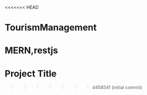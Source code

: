 <<<<<<< HEAD
# TourismManagement
MERN,restjs
=======
# Project Title
>>>>>>> d45854f (initial commit)
